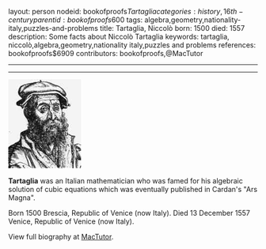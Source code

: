 layout: person
nodeid: bookofproofs$Tartaglia
categories: history,16th-century
parentid: bookofproofs$600
tags: algebra,geometry,nationality-italy,puzzles-and-problems
title: Tartaglia, Niccolò
born: 1500
died: 1557
description: Some facts about Niccolò Tartaglia
keywords: tartaglia, niccolò,algebra,geometry,nationality italy,puzzles and problems
references: bookofproofs$6909
contributors: bookofproofs,@MacTutor

---


---

![Tartaglia.jpg](https://github.com/bookofproofs/bookofproofs.github.io/blob/main/_sources/_assets/images/portraits/Tartaglia.jpg?raw=true)

**Tartaglia** was an Italian mathematician who was famed for his algebraic solution of cubic equations which was eventually published in Cardan's "Ars Magna".

Born 1500 Brescia, Republic of Venice (now Italy). Died 13 December 1557 Venice, Republic of Venice (now Italy).


View full biography at [MacTutor](https://mathshistory.st-andrews.ac.uk/Biographies/Tartaglia/).